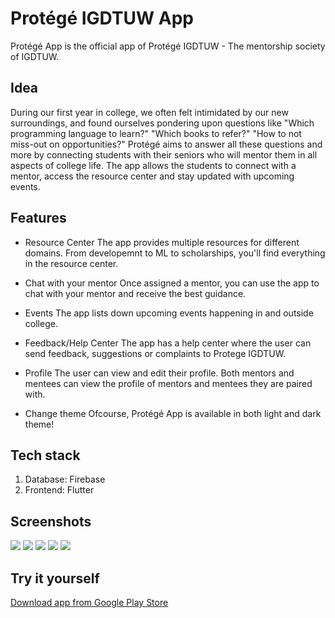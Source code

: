 
# Protégé IGDTUW App

Protégé App is the official app of Protégé IGDTUW - The mentorship society of IGDTUW.

## Idea

During our first year in college, we often felt intimidated by our new surroundings, and found ourselves pondering upon questions like "Which programming language to learn?" "Which books to refer?" "How to not miss-out on opportunities?"
Protégé aims to answer all these questions and more by connecting students with their seniors who will mentor them in all aspects of college life. The app allows the students to connect with a mentor, access the resource center and stay updated with upcoming events.

## Features

- Resource Center
The app provides multiple resources for different domains. From developemnt to ML to scholarships, you'll find everything in the resource center.

- Chat with your mentor
Once assigned a mentor, you can use the app to chat with your mentor and receive the best guidance.

- Events
The app lists down upcoming events happening in and outside college. 

- Feedback/Help Center
The app has a help center where the user can send feedback, suggestions or complaints to Protege IGDTUW. 

- Profile
The user can view and edit their profile. Both mentors and mentees can view the profile of mentors and mentees they are paired with.

- Change theme
Ofcourse, Protégé App is available in both light and dark theme!

## Tech stack
1. Database: Firebase
3. Frontend: Flutter

## Screenshots
![](Screenshots/home.jpeg)
![](Screenshots/resource.jpeg)
![](Screenshots/chat.jpeg)
![](Screenshots/feedback.jpeg)
![](Screenshots/profile.jpg)

## Try it yourself
[Download app from Google Play Store](https://play.google.com/store/apps/details?id=com.spiralforge.dbapp)
